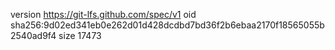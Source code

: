 version https://git-lfs.github.com/spec/v1
oid sha256:9d02ed341eb0e262d01d428dcdbd7bd36f2b6ebaa2170f18565055b2540ad9f4
size 17473
